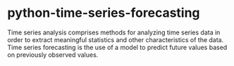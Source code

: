 # python-time-series-forecasting
Time series analysis comprises methods for analyzing time series data in order to extract meaningful statistics and other characteristics of the data. Time series forecasting is the use of a model to predict future values based on previously observed values.
